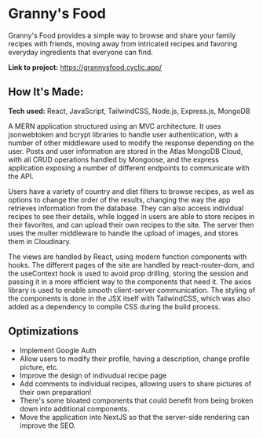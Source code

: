 # Granny's Food
Granny's Food provides a simple way to browse and share your family recipes with friends, 
moving away from intricated recipes and favoring everyday ingredients that everyone can find. 


**Link to project:** https://grannysfood.cyclic.app/


## How It's Made:

**Tech used:** React, JavaScript, TailwindCSS, Node.js, Express.js, MongoDB

A MERN application structured using an MVC architecture. It uses jsonwebtoken and bcrypt libraries to handle user authentication, with a number of other middleware used to modify the response depending on the user. Posts and user information are stored in the Atlas MongoDB Cloud, with all CRUD operations handled by Mongoose, and the express application exposing a number of different endpoints to communicate with the API. 

Users have a variety of country and diet filters to browse recipes, as well as options to change the order of the results, changing the way the app retrieves information from the database. They can also access individual recipes to see their details, while logged in users are able to store recipes in their favorites, and can upload their own recipes to the site. The server then uses the multer middleware to handle the upload of images, and stores them in Cloudinary.

The views are handled by React, using modern function components with hooks. The different pages of the site are handled by react-router-dom, and the useContext hook is used to avoid prop drilling, storing the session and passing it in a more efficient way to the components that need it. The axios library is used to enable smooth client-server communication. The styling of the components is done in the JSX itself with TailwindCSS, which was also added as a dependency to compile CSS during the build process. 

## Optimizations

* Implement Google Auth 
* Allow users to modify their profile, having a description, change profile picture, etc.
* Improve the design of indivudual recipe page
* Add comments to individual recipes, allowing users to share pictures of their own preparation!
* There's some bloated components that could benefit from being broken down into additional components.
* Move the application into NextJS so that the server-side rendering can improve the SEO.


